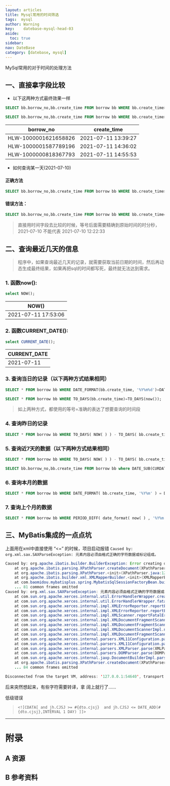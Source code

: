 ```yaml
---
layout: articles
title: Mysql常用的时间筛选
tags:  mysql
author: Warning
key:    datebase-mysql-head-03
aside:
  toc: true
sidebar:
nav: DateBase
category: [datebase, mysql]
---
```


MySql常用的对于时间的处理方法

<!--more-->

## 一、直接拿字段比较

- 以下这两种方式最终效果一样

```sql
SELECT bb.borrow_no,bb.create_time FROM borrow bb WHERE bb.create_time>='2021-07-11 00:00:00';

SELECT bb.borrow_no,bb.create_time FROM borrow bb WHERE bb.create_time>='2021-07-11';

```

| borrow_no            | create_time         |
| -------------------- | ------------------- |
| HLW-1000001621658826 | 2021-07-11 13:39:27 |
| HLW-1000001587789196 | 2021-07-11 14:36:02 |
| HLW-1000000818367793 | 2021-07-11 14:55:53 |

- 如何查询某一天(2021-07-10)

#### 正确方法

```sql
SELECT bb.borrow_no,bb.create_time FROM borrow bb WHERE bb.create_time>='2021-07-10' and bb.create_time <='2021-07-11';

```

#### 错误方法：

```sql
SELECT bb.borrow_no,bb.create_time FROM borrow bb WHERE bb.create_time='2021-07-10';

```

> 直接用时间字段去比较的时候，等号后面需要精确到原始时间的时分秒，2021-07-10 不能代表 2021-07-10 12:22:33

## 二、查询最近几天的信息

> 程序中，如果查询最近几天的记录，就需要获取当前日期的时间，然后再动态生成最终结果，如果再把sql的时间都写死，最终就无法达到需求。

### 1. 函数now():

```sql
select NOW();
```

| NOW()               |
| ------------------- |
| 2021-07-11 17:53:06 |

### 2. 函数CURRENT_DATE():

```sql
select CURRENT_DATE();
```

| CURRENT_DATE |
| ------------ |
| 2021-07-11   |

### 3. 查询当日的记录（以下两种方式结果相同）

```sql
SELECT * FROM borrow bb WHERE DATE_FORMAT(bb.create_time, '%Y%m%d')=DATE_FORMAT(CURRENT_DATE(), '%Y%m%d' );

SELECT * FROM borrow bb WHERE TO_DAYS(bb.create_time)=TO_DAYS(now());
```

> 如上两种方式，都使用的等号=准确的表达了想要查询的时间段

### 4. 查询昨日的记录

```sql
SELECT * FROM borrow bb WHERE TO_DAYS( NOW( ) ) - TO_DAYS( bb.create_time) =1;

```

### 5. 查询近7天的数据（以下两种方式结果相同）

```sql
SELECT * FROM borrow bb WHERE TO_DAYS( NOW( ) ) - TO_DAYS( bb.create_time) <= 7;

SELECT bb.borrow_no,bb.create_time FROM borrow bb where DATE_SUB(CURDATE(), INTERVAL 7 DAY) <= date(bb.create_time);
```

### 6. 查询本月的数据

```sql
SELECT * FROM borrow bb WHERE DATE_FORMAT( bb.create_time, '%Y%m' ) = DATE_FORMAT( CURDATE( ) , '%Y%m' );
```

### 7. 查询上个月的数据

```sql
SELECT * FROM borrow bb WHERE PERIOD_DIFF( date_format( now( ) , '%Y%m' ) , date_format( bb.create_time, '%Y%m' ) ) =1
```



## 三、MyBatis集成的一点点坑



上面用在xml中直接使用 “<=” 的时候，项目启动报错 ` Caused by: org.xml.sax.SAXParseException: 元素内容必须由格式正确的字符数据或标记组成。 `

```java
Caused by: org.apache.ibatis.builder.BuilderException: Error creating document instance.  Cause: org.xml.sax.SAXParseException; lineNumber: 57; columnNumber: 24; 元素内容必须由格式正确的字符数据或标记组成。
	at org.apache.ibatis.parsing.XPathParser.createDocument(XPathParser.java:259)
	at org.apache.ibatis.parsing.XPathParser.<init>(XPathParser.java:125)
	at org.apache.ibatis.builder.xml.XMLMapperBuilder.<init>(XMLMapperBuilder.java:78)
	at com.baomidou.mybatisplus.spring.MybatisSqlSessionFactoryBean.buildSqlSessionFactory(MybatisSqlSessionFactoryBean.java:581)
	... 81 common frames omitted
Caused by: org.xml.sax.SAXParseException: 元素内容必须由格式正确的字符数据或标记组成。
	at com.sun.org.apache.xerces.internal.util.ErrorHandlerWrapper.createSAXParseException(ErrorHandlerWrapper.java:203)
	at com.sun.org.apache.xerces.internal.util.ErrorHandlerWrapper.fatalError(ErrorHandlerWrapper.java:177)
	at com.sun.org.apache.xerces.internal.impl.XMLErrorReporter.reportError(XMLErrorReporter.java:441)
	at com.sun.org.apache.xerces.internal.impl.XMLErrorReporter.reportError(XMLErrorReporter.java:368)
	at com.sun.org.apache.xerces.internal.impl.XMLScanner.reportFatalError(XMLScanner.java:1436)
	at com.sun.org.apache.xerces.internal.impl.XMLDocumentFragmentScannerImpl$FragmentContentDriver.startOfMarkup(XMLDocumentFragmentScannerImpl.java:2636)
	at com.sun.org.apache.xerces.internal.impl.XMLDocumentFragmentScannerImpl$FragmentContentDriver.next(XMLDocumentFragmentScannerImpl.java:2734)
	at com.sun.org.apache.xerces.internal.impl.XMLDocumentScannerImpl.next(XMLDocumentScannerImpl.java:606)
	at com.sun.org.apache.xerces.internal.impl.XMLDocumentFragmentScannerImpl.scanDocument(XMLDocumentFragmentScannerImpl.java:510)
	at com.sun.org.apache.xerces.internal.parsers.XML11Configuration.parse(XML11Configuration.java:848)
	at com.sun.org.apache.xerces.internal.parsers.XML11Configuration.parse(XML11Configuration.java:777)
	at com.sun.org.apache.xerces.internal.parsers.XMLParser.parse(XMLParser.java:141)
	at com.sun.org.apache.xerces.internal.parsers.DOMParser.parse(DOMParser.java:243)
	at com.sun.org.apache.xerces.internal.jaxp.DocumentBuilderImpl.parse(DocumentBuilderImpl.java:348)
	at org.apache.ibatis.parsing.XPathParser.createDocument(XPathParser.java:257)
	... 84 common frames omitted

Disconnected from the target VM, address: '127.0.0.1:54640', transport: 'socket'

```



后来突然想起来，有些字符需要转译，拿<![CDATA[ ]]> 阔上就行了……

低级错误

> ```mysql
> <![CDATA[ and jh.CJSJ >= #{dto.cjsj}  and jh.CJSJ <= DATE_ADD(#{dto.cjsj},INTERVAL 1 DAY) ]]>
> ```



------





# 附录
## A 资源
## B 参考资料


